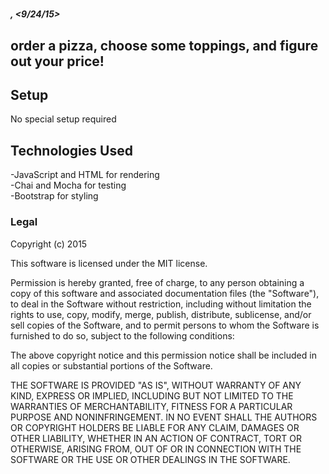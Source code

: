 # <Haley Harrison>

##### <a pizza company with customizeable options>, <9/24/15>

#### <Haley Harrison>

## order a pizza, choose some toppings, and figure out your price!



## Setup

No special setup required

## Technologies Used

-JavaScript and HTML for rendering<br>
-Chai and Mocha for testing<br>
-Bootstrap for styling


### Legal



Copyright (c) 2015 <Authors>

This software is licensed under the MIT license.

Permission is hereby granted, free of charge, to any person obtaining a copy
of this software and associated documentation files (the "Software"), to deal
in the Software without restriction, including without limitation the rights
to use, copy, modify, merge, publish, distribute, sublicense, and/or sell
copies of the Software, and to permit persons to whom the Software is
furnished to do so, subject to the following conditions:

The above copyright notice and this permission notice shall be included in
all copies or substantial portions of the Software.

THE SOFTWARE IS PROVIDED "AS IS", WITHOUT WARRANTY OF ANY KIND, EXPRESS OR
IMPLIED, INCLUDING BUT NOT LIMITED TO THE WARRANTIES OF MERCHANTABILITY,
FITNESS FOR A PARTICULAR PURPOSE AND NONINFRINGEMENT. IN NO EVENT SHALL THE
AUTHORS OR COPYRIGHT HOLDERS BE LIABLE FOR ANY CLAIM, DAMAGES OR OTHER
LIABILITY, WHETHER IN AN ACTION OF CONTRACT, TORT OR OTHERWISE, ARISING FROM,
OUT OF OR IN CONNECTION WITH THE SOFTWARE OR THE USE OR OTHER DEALINGS IN
THE SOFTWARE.
